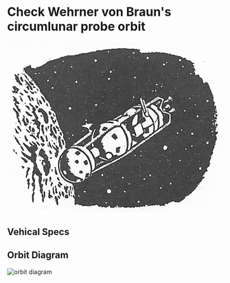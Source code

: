 # Check Wehrner von Braun's circumlunar probe orbit

![circum lunar vehicle](lunar_probe_bw.png)

## Vehical Specs

## Orbit Diagram

![orbit diagram](circum_lunar_orbit.png)
